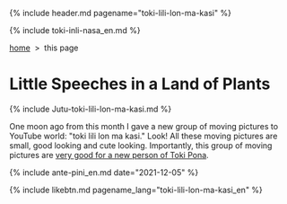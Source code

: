 {% include header.md pagename="toki-lili-lon-ma-kasi" %}

{% include toki-inli-nasa_en.md %}

<span class="en">[home](https://joelthomastr.github.io/tokipona/README_en)&nbsp;&nbsp;>&nbsp;&nbsp;this page</span>

# <span class="en">Little Speeches in a Land of Plants</span>

{% include Jutu-toki-lili-lon-ma-kasi.md %}

One moon ago from this month I gave a new group of moving pictures to YouTube world: "toki lili lon ma kasi." Look! All these moving pictures are small, good looking and cute looking. Importantly, this group of moving pictures are [very good for a new person of Toki Pona](https://joelthomastr.github.io/tokipona/toki-pi-kon-pona_en).

{% include ante-pini_en.md date="2021-12-05" %}

{% include likebtn.md pagename_lang="toki-lili-lon-ma-kasi_en" %}
